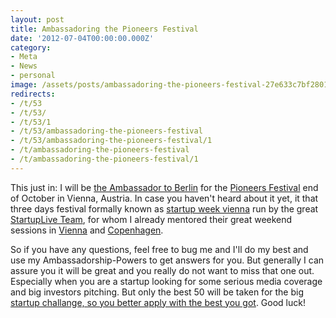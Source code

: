 ```yaml
---
layout: post
title: Ambassadoring the Pioneers Festival
date: '2012-07-04T00:00:00.000Z'
category:
- Meta
- News
- personal
image: /assets/posts/ambassadoring-the-pioneers-festival-27e633c7bf28015846cc2feecf7b1cf56aa5c6784b.png
redirects:
- /t/53
- /t/53/
- /t/53/1
- /t/53/ambassadoring-the-pioneers-festival
- /t/53/ambassadoring-the-pioneers-festival/1
- /t/ambassadoring-the-pioneers-festival
- /t/ambassadoring-the-pioneers-festival/1
---
```


This just in: I will be [the Ambassador to Berlin](http://pioneersfestival.com/about-us/ambassadors/?t=b464k#germany) for the [Pioneers Festival](http://pioneersfestival.com) end of October in Vienna, Austria. In case you haven't heard about it yet, it that three days festival formally known as [startup week vienna](http://www.startupweek2011.com/) run by the great [StartupLive Team](http://www.startuplive.in), for whom I already mentored their great weekend sessions in [Vienna](/2012/02/13/mentoring-startuplive-vienna) and [Copenhagen](/2012/04/05/mentoring-startuplive-copenhagen-this-time).

So if you have any questions, feel free to bug me and I'll do my best and use my Ambassadorship-Powers to get answers for you. But generally I can assure you it will be great and you really do not want to miss that one out. Especially when you are a startup looking for some serious media coverage and big investors pitching. But only the best 50 will be taken for the big [startup challange, so you better apply with the best you got](http://pioneersfestival.com/startups/challenge/?t=b464k). Good luck!
